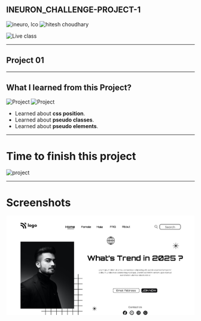 
## INEURON_CHALLENGE-PROJECT-1
![ineuro, lco](https://img.shields.io/badge/iNeuron-LCO-green)
![hitesh choudhary](https://img.shields.io/badge/Hitesh%20Choudhary-Full%20Stack%20JavaScript%20Bootcamp-lightgrey)


![Live class](https://img.shields.io/badge/LIVE--CLASS-PROJECT--01-red)

---

## Project 01

---

## What I learned from this Project?
![Project](https://img.shields.io/badge/HTML-orange?style=for-the-badge&logo=appveyor)
![Project](https://img.shields.io/badge/css-green?style=for-the-badge&logo=appveyor)


- Learned about **css position**.
- Learned about **pseudo classes**.
- Learned about **pseudo elements**.


---

# Time to finish this project
![project](https://img.shields.io/badge/TIME%20TO%20FINISH%20THE%20PROJECT-4%20HOUR-blue)

---
# Screenshots
![](./thumbnail.png)